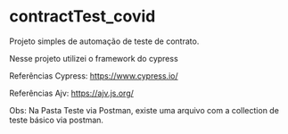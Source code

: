# contractTest_covid
Projeto simples de automação de teste de contrato.

Nesse projeto utilizei o framework do cypress

Referências Cypress:
https://www.cypress.io/

Referências Ajv:
https://ajv.js.org/


Obs: 
Na Pasta Teste via Postman, existe uma arquivo com a collection de teste básico via postman.
